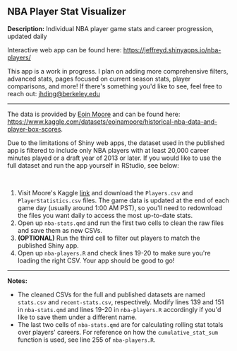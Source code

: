 ## NBA Player Stat Visualizer
**Description:** Individual NBA player game stats and career progression, updated daily

Interactive web app can be found here: https://jeffreyd.shinyapps.io/nba-players/

This app is a work in progress. I plan on adding more comprehensive filters, advanced stats, pages focused on current season stats, player comparisons, and more! If there's something you'd like to see, feel free to reach out: jhding@berkeley.edu

___

The data is provided by [Eoin Moore](https://www.linkedin.com/in/eoin-moore-a336838/) and can be found here:
https://www.kaggle.com/datasets/eoinamoore/historical-nba-data-and-player-box-scores.

Due to the limitations of Shiny web apps, the dataset used in the published app is filtered to include only NBA players with at least 20,000 career minutes played or a draft year of 2013 or later. If you would like to use the full dataset and run the app yourself in RStudio, see below:

<br>

  1. Visit Moore's Kaggle [link](https://www.kaggle.com/datasets/eoinamoore/historical-nba-data-and-player-box-scores) and download the `Players.csv` and `PlayerStatistics.csv` files. The game data is updated at the end of each game day (usually around 1:00 AM PST), so you'll need to redownload the files you want daily to access the most up-to-date stats.
  2. Open up `nba-stats.qmd` and run the first two cells to clean the raw files and save them as new CSVs.
  3. **(OPTIONAL)** Run the third cell to filter out players to match the published Shiny app.
  4. Open up `nba-players.R` and check lines 19-20 to make sure you're loading the right CSV. Your app should be good to go!


___

**Notes:**
- The cleaned CSVs for the full and published datasets are named `stats.csv` and `recent-stats.csv`, respectively. Modify lines 139 and 151 in `nba-stats.qmd` and lines 19-20 in `nba-players.R` accordingly if you'd like to save them under a different name.
- The last two cells of `nba-stats.qmd` are for calculating rolling stat totals over players' careers. For reference on how the `cumulative_stat_sum` function is used, see line 255 of `nba-players.R`.
